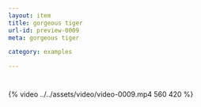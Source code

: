 ```yaml
---
layout: item
title: gorgeous tiger
url-id: preview-0009
meta: gorgeous tiger

category: examples

---
```


<div class="embed-responsive embed-responsive-16by9" style="margin-top: 40px;">
  {% video ../../assets/video/video-0009.mp4 560 420 %}
</div>
